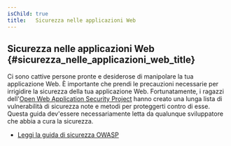 ```yaml
---
isChild: true
title:   Sicurezza nelle applicazioni Web
---
```


## Sicurezza nelle applicazioni Web {#sicurezza_nelle_applicazioni_web_title}

Ci sono cattive persone pronte e desiderose di manipolare la tua applicazione
Web. È importante che prendi le precauzioni necessarie per irrigidire la
sicurezza della tua applicazione Web. Fortunatamente, i ragazzi
dell'[Open Web Application Security Project][1] hanno creato una lunga lista di
vulnerabilità di sicurezza note e metodi per proteggerti contro di esse. Questa
guida dev'essere necessariamente letta da qualunque sviluppatore che abbia a
cura la sicurezza.

* [Leggi la guida di sicurezza OWASP][2]

[1]: https://www.owasp.org/
[2]: https://www.owasp.org/index.php/Guide_Table_of_Contents
